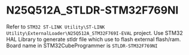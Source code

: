 # N25Q512A_STLDR-STM32F769NI
Refer to `STM32 ST-LINK Utility\ST-LINK Utility\ExternalLoader\N25Q512A_STM32F769I-EVAL` project.
Use STM32 HAL Library to generate stldr file which use to flash external flash/ram.
Board name in STM32CubeProgrammer is `STLDR-STM32F769NI`

